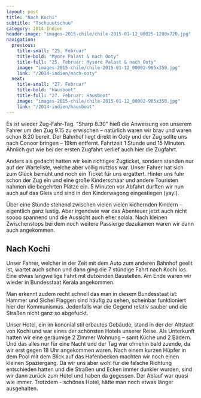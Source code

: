 ```yaml
---
layout: post
title: "Nach Kochi"
subtitle: "Tschuuutschuu"
category: 2014-Indien
header-image: "images-2015-chile/chile-2015-01-12_00025-1280x720.jpg"
navigation:
  previous:
    title-small: "25. Februar"
    title-bold: "Myore Palast & nach Ooty"
    title-full: "25. Februar: Mysore Palast & nach Ooty"
    image: "images-2015-chile/chile-2015-01-12_00002-965x350.jpg"
    link: "/2014-indien/nach-ooty"
  next:
    title-small: "27. Februar"
    title-bold: "Hausboot"
    title-full: "27. Februar: Hausboot"
    image: "images-2015-chile/chile-2015-01-12_00002-965x350.jpg"
    link: "/2014-indien/hausboot"
---
```


Es ist wieder Zug-Fahr-Tag. "Sharp 8.30" hieß die Anweisung von unserem Fahrer um den Zug 9.15 zu erwischen – natürlich waren wir brav und waren schon 8.20 bereit. Der Bahnhof liegt direkt in Ooty und der Zug sollte uns nach Conoor bringen – 19km entfernt. Fahrtzeit 1 Stunde und 15 Minuten. Ähnlich gut wie bei der ersten Zugfahrt verlief auch hier die Zugfahrt.

Anders als gedacht hatten wir kein richtiges Zugticket, sondern standen nur auf der Warteliste, welche aber völlig nutzlos war. Unser Fahrer hat sich zum Glück bemüht und noch ein Ticket für uns ergattert. 
Hinter uns fuhr schon der Zug ein und eine große Kinderschaar und andere Touristen nahmen die begehrten Plätze ein. 5 Minuten vor Abfahrt durften wir nun auch auf das Gleis und sind in den Kinderwagong eingestiegen (yay!). 

Über eine Stunde stehend zwischen vielen vielen kichernden Kindern – eigentlich ganz lustig. Aber irgendwie war das Abenteuer jetzt auch nicht soooo spannend und die Aussicht auch eher solala. Nach kleinen Zwischenstops bei dem noch weitere Passierge dazukamen waren wir dann auch angekommen. 

## Nach Kochi

Unser Fahrer, welcher in der Zeit mit dem Auto zum anderen Bahnhof geeilt ist, wartet auch schon und dann ging die 7 stündige Fahrt nach Kochi los. Eine etwas langweilige Fahrt mit dutzenden Baustellen. Am Ende waren wir wieder in Bundesstaat Kerala angekommen. 

Man erkennt zudem recht schnell das man in diesem Bundesstaat ist: Hammer und Sichel Flaggen sind häufig zu sehen, scheinbar funktioniert hier der Kommunismus. Jedenfalls war die Gegend relativ sauber und die Straßen nicht ganz so abgefuckt.

Unser Hotel, ein im kononial stil erbautes Gebäude, stand in der der Altstadt von Kochi und war eines der schönsten Hotels unserer Reise. Als Unterkunft hatten wir eine geräumige 2 Zimmer Wohnung – samt Küche und 2 Bädern. Und das alles nur für eine Nacht und der Tag war ohnehin bald zuende, da wir erst gegen 18 Uhr angekommen waren. Nach einem kurzen Hüpfer in dem Pool mit dem Blick auf das Hafenbecken machten wir noch einen kleinen Spaziergang. Da wir uns aber wohl für die falsche Richtung entschieden hatten und die Straßen und Ecken immer dunkler wurden, sind wir dann zurück zum Hotel und haben da gegessen. Der Ablauf war quasi wie immer. Trotzdem - schönes Hotel, hätte man noch etwas länger ausgehalten.
